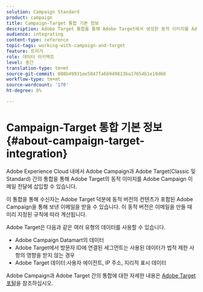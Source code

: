 ```yaml
---
solution: Campaign Standard
product: campaign
title: Campaign-Target 통합 기본 정보
description: Adobe Target 통합을 통해 Adobe Target에서 생성한 동적 이미지를 Adobe Campaign 메시지에 삽입할 수 있습니다.
audience: integrating
content-type: reference
topic-tags: working-with-campaign-and-target
feature: 트리거
role: 데이터 아키텍트
level: 중간
translation-type: tm+mt
source-git-commit: 088b49931ee5047fa6b949813ba17654b1e10d60
workflow-type: tm+mt
source-wordcount: '170'
ht-degree: 8%

---
```



# Campaign-Target 통합 기본 정보{#about-campaign-target-integration}

Adobe Experience Cloud 내에서 Adobe Campaign과 Adobe Target(Classic 및 Standard) 간의 통합을 통해 Adobe Target의 동적 이미지를 Adobe Campaign 이메일 전달에 삽입할 수 있습니다.

이 통합을 통해 수신자는 Adobe Target 덕분에 동적 버전의 컨텐츠가 포함된 Adobe Campaign을 통해 보낸 이메일을 받을 수 있습니다. 이 동적 버전은 이메일을 만들 때 미리 지정된 규칙에 따라 계산됩니다.

Adobe Target은 다음과 같은 여러 유형의 데이터를 사용할 수 있습니다.

* Adobe Campaign Datamart의 데이터
* Adobe Target에서 방문자 ID에 연결된 세그먼트는 사용된 데이터가 법적 제한 사항의 영향을 받지 않는 경우
* Adobe Target 데이터:사용자 에이전트, IP 주소, 지리적 표시 데이터

Adobe Campaign과 Adobe Target 간의 통합에 대한 자세한 내용은 [Adobe Target 포털](https://docs.adobe.com/content/help/ko-KR/target/using/integrate/campaign-and-target.html)을 참조하십시오.
